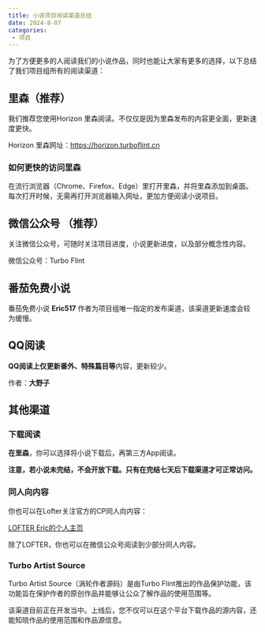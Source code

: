 ```yaml
---
title: 小说项目阅读渠道总结
date: 2024-8-07
categories:
 - 项目
---
```


为了方便更多的人阅读我们的小说作品，同时也能让大家有更多的选择，以下总结了我们项目组所有的阅读渠道：
<!--more-->
## 里森（推荐）
我们推荐您使用Horizon 里森阅读。不仅仅是因为里森发布的内容更全面，更新速度更快。

Horizon 里森网址：https://horizon.turboflint.cn

### 如何更快的访问里森
在流行浏览器（Chrome、Firefox、Edge）里打开里森，并将里森添加到桌面。每次打开时候，无需再打开浏览器输入网址，更加方便阅读小说项目。

## 微信公众号 （推荐）
关注微信公众号，可随时关注项目进度，小说更新进度，以及部分概念性内容。

微信公众号：Turbo Flint

## 番茄免费小说
番茄免费小说 **Eric517** 作者为项目组唯一指定的发布渠道，该渠道更新速度会较为缓慢。

## QQ阅读
**QQ阅读上仅更新番外、特殊篇目等**内容，更新较少。

作者：**大野子**

## 其他渠道
### 下载阅读

**在里森**，你可以选择将小说下载后，再第三方App阅读。

**注意，若小说未完结，不会开放下载。只有在完结七天后下载渠道才可正常访问。**

### 同人向内容

你也可以在Lofter关注官方的CP同人向内容：

[LOFTER Eric的个人主页](https://xinjinjumin0153503.lofter.com)

除了LOFTER，你也可以在微信公众号阅读到少部分同人内容。

### Turbo Artist Source
Turbo Artist Source（涡轮作者源码）是由Turbo Flint推出的作品保护功能，该功能旨在保护作者的原创作品并能够让公众了解作品的使用范围等。

该渠道目前正在开发当中。上线后，您不仅可以在这个平台下载作品的源内容，还能知晓作品的使用范围和作品源信息。
